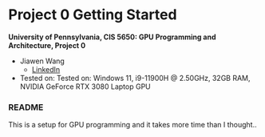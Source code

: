 Project 0 Getting Started
====================

**University of Pennsylvania, CIS 5650: GPU Programming and Architecture, Project 0**

* Jiawen Wang
  * [LinkedIn](https://www.linkedin.com/in/cocodayow/)
* Tested on: Tested on: Windows 11, i9-11900H @ 2.50GHz, 32GB RAM, NVIDIA GeForce RTX 3080 Laptop GPU


### README

This is a setup for GPU programming and it takes more time than I thought..
